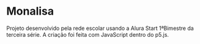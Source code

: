 # Monalisa
Projeto desenvolvido pela rede escolar usando a Alura Start  1ªBimestre da terceira série.  A criação foi feita com JavaScript dentro do p5.js.
